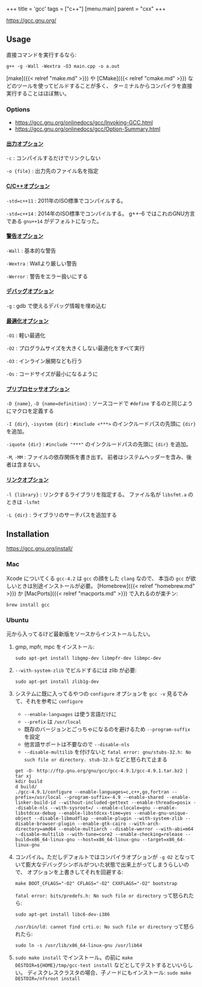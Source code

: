 +++
title = 'gcc'
tags = ["c++"]
[menu.main]
  parent = "cxx"
+++

https://gcc.gnu.org/

## Usage

直接コマンドを実行するなら:

    g++ -g -Wall -Wextra -O3 main.cpp -o a.out

[make]({{< relref "make.md" >}}) や [CMake]({{< relref "cmake.md" >}})
などのツールを使ってビルドすることが多く、
ターミナルからコンパイラを直接実行することはほぼ無い。

### Options

- https://gcc.gnu.org/onlinedocs/gcc/Invoking-GCC.html
- https://gcc.gnu.org/onlinedocs/gcc/Option-Summary.html

#### [出力オプション](https://gcc.gnu.org/onlinedocs/gcc/Overall-Options.html)

`-c`
:   コンパイルするだけでリンクしない

`-o {file}`
:   出力先のファイル名を指定

#### [C/C++オプション](https://gcc.gnu.org/onlinedocs/gcc/C-Dialect-Options.html)

`-std=c++11`
:   2011年のISO標準でコンパイルする。

`-std=c++14`
:   2014年のISO標準でコンパイルする。
    g++-6 ではこれのGNU方言である `gnu++14` がデフォルトになった。

#### [警告オプション](https://gcc.gnu.org/onlinedocs/gcc/Warning-Options.html)

`-Wall`
:   基本的な警告

`-Wextra`
:   Wallより厳しい警告

`-Werror`
:   警告をエラー扱いにする

#### [デバッグオプション](https://gcc.gnu.org/onlinedocs/gcc/Debugging-Options.html)

`-g`
:   gdb で使えるデバッグ情報を埋め込む

#### [最適化オプション](https://gcc.gnu.org/onlinedocs/gcc/Optimize-Options.html)

`-O1`
:   軽い最適化

`-O2`
:   プログラムサイズを大きくしない最適化をすべて実行

`-O3`
:   インライン展開なども行う

`-Os`
:   コードサイズが最小になるように

#### [プリプロセッサオプション](https://gcc.gnu.org/onlinedocs/gcc/Preprocessor-Options.html)

`-D {name}`, `-D {name=definition}`
:   ソースコードで `#define` するのと同じようにマクロを定義する

`-I {dir}`, `-isystem {dir}`
:   `#include <***>` のインクルードパスの先頭に `{dir}` を追加。

`-iquote {dir}`
:   `#include "***"` のインクルードパスの先頭に `{dir}` を追加。

`-M`, `-MM`
:   ファイルの依存関係を書き出す。
    前者はシステムヘッダーを含み、後者は含まない。

#### [リンクオプション](https://gcc.gnu.org/onlinedocs/gcc/Link-Options.html)

`-l {library}`
:   リンクするライブラリを指定する。
    ファイル名が `libsfmt.a` のときは `-lsfmt`

`-L {dir}`
:   ライブラリのサーチパスを追加する


## Installation

https://gcc.gnu.org/install/

### Mac

Xcode についてくる `gcc-4.2` は
`gcc` の顔をした `clang` なので、
本当の `gcc` が欲しいときは別途インストールが必要。
[Homebrew]({{< relref "homebrew.md" >}}) か
[MacPorts]({{< relref "macports.md" >}}) で入れるのが楽チン:

    brew install gcc

### Ubuntu

元から入ってるけど最新版をソースからインストールしたい。

1.  gmp, mpfr, mpc をインストール:

        sudo apt-get install libgmp-dev libmpfr-dev libmpc-dev

1.  `--with-system-zlib` でビルドするには zlib が必要:

        sudo apt-get install zlib1g-dev

1.  システムに既に入ってるやつの `configure` オプションを
    `gcc -v` 見るでみて、それを参考に `configure`

    -   `--enable-languages` は使う言語だけに
    -   `--prefix` は `/usr/local`
    -   既存のバージョンとごっちゃになるのを避けるため
        `--program-suffix` を設定
    -   他言語サポートは不要なので `--disable-nls`
    -   `--disable-multilib` を付けないと
        `fatal error: gnu/stubs-32.h: No such file or directory. stub-32.h`
        などと怒られて止まる

    ```
    get -O- http://ftp.gnu.org/gnu/gcc/gcc-4.9.1/gcc-4.9.1.tar.bz2 | tar xj
    kdir build
    d build/
    ./gcc-4.9.1/configure --enable-languages=c,c++,go,fortran --prefix=/usr/local --program-suffix=-4.9 --enable-shared --enable-linker-build-id --without-included-gettext --enable-threads=posix --disable-nls --with-sysroot=/ --enable-clocale=gnu --enable-libstdcxx-debug --enable-libstdcxx-time=yes --enable-gnu-unique-object --disable-libmudflap --enable-plugin --with-system-zlib --disable-browser-plugin --enable-gtk-cairo --with-arch-directory=amd64 --enable-multiarch --disable-werror --with-abi=m64 --disable-multilib --with-tune=core2 --enable-checking=release --build=x86_64-linux-gnu --host=x86_64-linux-gnu --target=x86_64-linux-gnu
    ```

1.  コンパイル。ただしデフォルトではコンパイラオプションが `-g O2`
    となっていて膨大なデバッグシンボルがついた状態で出来上がってしまうらしいので、
    オプションを上書きしてそれを回避する:

        make BOOT_CFLAGS="-O2" CFLAGS="-O2" CXXFLAGS="-O2" bootstrap

    `fatal error: bits/predefs.h: No such file or directory`
    って怒られたら:

        sudo apt-get install libc6-dev-i386

    `/usr/bin/ld: cannot find crti.o: No such file or directory`
    って怒られたら:

        sudo ln -s /usr/lib/x86_64-linux-gnu /usr/lib64

1.  `sudo make install` でインストール。の前に
    `make DESTDIR=${HOME}/tmp/gcc-test install`
    などとしてテストするといいらしい。
    ディスクレスクラスタの場合、子ノードにもインストール:
    `sudo make DESTDIR=/nfsroot install`
